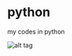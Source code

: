 # python
my codes in python

![alt tag](http://2.bp.blogspot.com/-Ht-PVX1W6rA/UnzqVbhq5pI/AAAAAAAASxw/5_6VzEJ7ruM/s1600/python_ninja.png)
